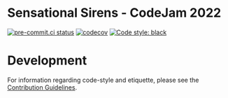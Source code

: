 # Sensational Sirens - CodeJam 2022
[![pre-commit.ci status](https://results.pre-commit.ci/badge/github/Sensational-Sirens/code-jam-2022/main.svg)](https://results.pre-commit.ci/latest/github/Sensational-Sirens/code-jam-2022/main) [![codecov](https://codecov.io/gh/Sensational-Sirens/code-jam-2022/branch/main/graph/badge.svg?token=2o7x3HLt5b)](https://codecov.io/gh/Sensational-Sirens/code-jam-2022) [![Code style: black](https://img.shields.io/badge/code%20style-black-000000.svg)](https://github.com/psf/black)

# Development
For information regarding code-style and etiquette, please see the [Contribution Guidelines](CONTRIBUTING.md).
